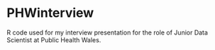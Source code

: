 # PHWinterview
R code used for my interview presentation for the role of  Junior Data Scientist at Public Health Wales.
